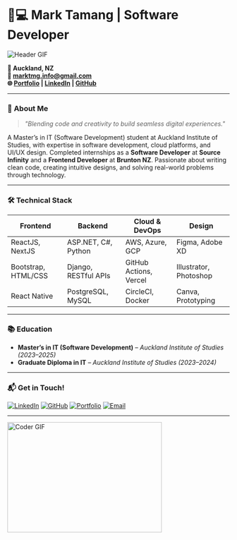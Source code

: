 # 👨💻 Mark Tamang | Software Developer

![Header GIF](https://github.com/marktmng/marktmng/blob/main/assets/developer.gif?raw=true)

**📍 Auckland, NZ**  
**📧 marktmg.info@gmail.com**  
**🌐 [Portfolio](https://www.marktmng.com) | [LinkedIn](https://www.linkedin.com/in/marktmng) | [GitHub](https://github.com/marktmng)**

---

### 🚀 **About Me**
> *"Blending code and creativity to build seamless digital experiences."*

A Master’s in IT (Software Development) student at Auckland Institute of Studies, with expertise in software development, cloud platforms, and UI/UX design. Completed internships as a **Software Developer** at **Source Infinity** and a **Frontend Developer** at **Brunton NZ**. Passionate about writing clean code, creating intuitive designs, and solving real-world problems through technology.

---

### 🛠️ **Technical Stack**

| **Frontend**           | **Backend**          | **Cloud & DevOps**      | **Design**             |
|------------------------|----------------------|-------------------------|------------------------|
| ReactJS, NextJS        | ASP.NET, C#, Python  | AWS, Azure, GCP         | Figma, Adobe XD        |
| Bootstrap, HTML/CSS    | Django, RESTful APIs | GitHub Actions, Vercel  | Illustrator, Photoshop |
| React Native           | PostgreSQL, MySQL    | CircleCI, Docker        | Canva, Prototyping     |

  

---

### 📚 **Education**
- **Master’s in IT (Software Development)** – *Auckland Institute of Studies (2023–2025)*  
- **Graduate Diploma in IT** – *Auckland Institute of Studies (2023–2024)*  

---

### 📬 **Get in Touch!**
[![LinkedIn](https://img.shields.io/badge/LinkedIn-0A66C2?style=flat&logo=linkedin)](https://www.linkedin.com/in/marktmng)
[![GitHub](https://img.shields.io/badge/GitHub-181717?style=flat&logo=github)](https://github.com/marktmng)
[![Portfolio](https://img.shields.io/badge/Portfolio-FF6B6B?style=flat)](https://www.marktmng.com)
[![Email](https://img.shields.io/badge/Email-EA4335?style=flat&logo=gmail)](mailto:mailsareaccepting@gmail.com)

---

<img alt="Coder GIF" height=250 width=350 src="https://miro.medium.com/max/1360/0*7Q3yvSIv_t0ioJ-Z.gif" />

<!-- <img alt="Coder GIF" height=250 width=350 src="https://magiccopy.xyz/assets/images/hadder.gif" />
<br>
<img alt="Coder GIF" height=250 width=350 src="https://images.squarespace-cdn.com/content/v1/5769fc401b631bab1addb2ab/1541580611624-TE64QGKRJG8SWAIUS7NS/ke17ZwdGBToddI8pDm48kPoswlzjSVMM-SxOp7CV59BZw-zPPgdn4jUwVcJE1ZvWQUxwkmyExglNqGp0IvTJZamWLI2zvYWH8K3-s_4yszcp2ryTI0HqTOaaUohrI8PI6FXy8c9PWtBlqAVlUS5izpdcIXDZqDYvprRqZ29Pw0o/coding-freak.gif" />
<br />
<img alt="Coder GIF" height=250 width=350 src="https://cdn.dribbble.com/users/730703/screenshots/6581243/avento.gif" />
<br>
<img alt="Coder GIF" height=250 width=350 src="https://miro.medium.com/max/1360/0*7Q3yvSIv_t0ioJ-Z.gif" /> -->

